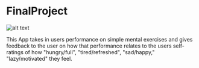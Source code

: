# FinalProject


![alt text][logo]

[logo]: https://github.com/mattkrebs1974/burger/blob/master/burger%20copy.png

This App takes in users performance on simple mental exercises and gives feedback to the user on how that performance relates to the users self-ratings of how "hungry/full", "tired/refreshed", "sad/happy," "lazy/motivated"  they feel. 
